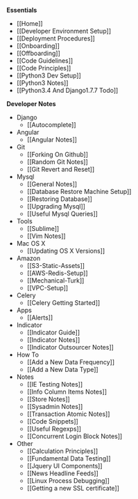 **Essentials**
* [[Home]]
* [[Developer Environment Setup]]
* [[Deployment Procedures]]
* [[Onboarding]]
* [[Offboarding]]
* [[Code Guidelines]]
* [[Code Principles]]
* [[Python3 Dev Setup]]
* [[Python3 Notes]]
* [[Python3.4 And Django1.7.7 Todo]]

**Developer Notes**
* Django
  * [[Autocomplete]]
* Angular
  * [[Angular Notes]]
* Git
  * [[Forking On Github]]
  * [[Random Git Notes]]
  * [[Git Revert and Reset]]
* Mysql
  * [[General Notes]]
  * [[Database Restore Machine Setup]]
  * [[Restoring Database]]
  * [[Upgrading Mysql]]
  * [[Useful Mysql Queries]]
* Tools
  * [[Sublime]]
  * [[Vim Notes]]
* Mac OS X
  * [[Updating OS X Versions]]
* Amazon
  * [[S3-Static-Assets]]
  * [[AWS-Redis-Setup]]
  * [[Mechanical-Turk]]
  * [[VPC-Setup]]
* Celery
  * [[Celery Getting Started]]
* Apps
  * [[Alerts]]
* Indicator
  * [[Indicator Guide]]
  * [[Indicator Notes]]
  * [[Indicator Outsourcer Notes]]
* How To
  * [[Add a New Data Frequency]]
  * [[Add a New Data Type]]
* Notes
  * [[IE Testing Notes]]
  * [[Info Column Items Notes]]
  * [[Store Notes]]
  * [[Sysadmin Notes]]
  * [[Transaction Atomic Notes]]
  * [[Code Snippets]]
  * [[Useful Regexps]]
  * [[Concurrent Login Block Notes]]
* Other
  * [[Calculation Principles]]
  * [[Fundamental Data Testing]]
  * [[Jquery UI Components]]
  * [[News Headline Feeds]]
  * [[Linux Process Debugging]]
  * [[Getting a new SSL certificate]]

